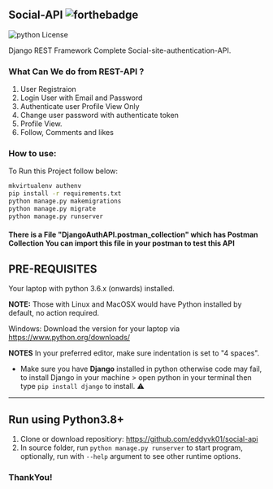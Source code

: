## Social-API  ![forthebadge](https://forthebadge.com/images/badges/made-with-python.svg)

![python License](https://img.shields.io/badge/MADE%20WITH-Django-blue.svg)

Django REST Framework Complete Social-site-authentication-API.

### What Can We do from REST-API ?
1. User Registraion
2. Login User with Email and Password
3. Authenticate user Profile View Only
4. Change user password with authenticate token 
5. Profile View.
6. Follow, Comments and likes

### How to use:
To Run this Project follow below:

```bash
mkvirtualenv authenv
pip install -r requirements.txt
python manage.py makemigrations
python manage.py migrate
python manage.py runserver
```

#### There is a File "DjangoAuthAPI.postman_collection" which has Postman Collection You can import this file in your postman to test this API

## PRE-REQUISITES
Your laptop with python 3.6.x (onwards) installed.

**NOTE:** Those with Linux and MacOSX would have Python installed by default, no action required.

Windows: Download the version for your laptop via https://www.python.org/downloads/

**NOTES**
In your preferred editor, make sure indentation is set to "4 spaces".

* Make sure you have **Django** installed in python otherwise code may fail, to install Django in your machine > open python in your terminal then type `pip install django` to install. :warning:

---

## Run using Python3.8+
1. Clone or download repositiory: https://github.com/eddyvk01/social-api
2. In source folder, run `python manage.py runserver` to start program, optionally, run with `--help` argument to see other runtime options.
 
### ThankYou!
